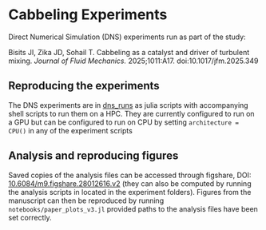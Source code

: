 # Cabbeling Experiments

Direct Numerical Simulation (DNS) experiments run as part of the study:

Bisits JI, Zika JD, Sohail T. Cabbeling as a catalyst and driver of turbulent mixing. *Journal of Fluid Mechanics.* 2025;1011:A17. doi:10.1017/jfm.2025.349

## Reproducing the experiments

The DNS experiments are in [dns_runs](https://github.com/jbisits/CabbelingExperiments/tree/main/dns_runs) as julia scripts
with accompanying shell scripts to run them on a HPC.
They are currently configured to run on a GPU but can be configured to run on CPU by setting `architecture = CPU()` in any of the experiment scripts

## Analysis and reproducing figures

Saved copies of the analysis files can be accessed through figshare, DOI: [10.6084/m9.figshare.28012616.v2](https://doi.org/10.6084/m9.figshare.28012616.v2) (they can also be computed by running the analysis scripts in located in the experiment folders).
Figures from the manuscript can then be reproduced by running `notebooks/paper_plots_v3.jl` provided paths to the analysis files have been set correctly.
